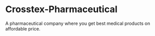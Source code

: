 # Crosstex-Pharmaceutical
A pharmaceutical company where you get best medical products on affordable price.
